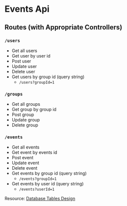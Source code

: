 # Events Api

## Routes (with Appropriate Controllers)

### `/users`

- Get all users
- Get user by user id
- Post user
- Update user
- Delete user
- Get users by group id (query string)
  - `/users?groupId=1`

### `/groups`

- Get all groups
- Get group by group id
- Post group
- Update group
- Delete group

### `/events`

- Get all events
- Get event by events id
- Post event
- Update event
- Delete event
- Get events by group id (query string)
  - `/events?groupId=1`
- Get events by user id (query string)
  - `/events?userId=1`

Resource:
[Database Tables Design](https://docs.google.com/presentation/d/1hhhONPnKfxotoaStLsFVPMhondxvifOlVBJBpZfzdQc/edit#slide=id.p)
